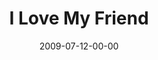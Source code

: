 ---
layout: message
category: message
series: "We Love Cincinnati"
title: "I Love My Friend"
date: 2009-07-12-00-00
message_id: 571
audio-description: "Alli Patterson talks about how relating to Jesus as a friend is essential to engaging in city-changing relationships."
audio: "http://s3.amazonaws.com/crossroadsaudiomessages/LoveMyFriend.mp3"
audio-title: "I Love My Friend"
audio-duration: "39:55"
notes-description: " "
notes: "http://www.crossroads.net/players/media/hq/we+love+cincinnati-friendship.pdf "
notes-title: "I Love My Friend (Study Notes)"
program-description: ""
program: "http://www.crossroads.net/players/media/hq/0711_12Program.pdf"
program-title: "I Love My Friend (Program)"
video-description: "Alli Patterson talks about how relating to Jesus as a friend is essential to engaging in city-changing relationships."
video-title: "I Love My Friend"
video: "https://s3.amazonaws.com/crossroadsvideomessages/071209.mp4"
video-poster: "https://www.crossroads.net/uploadedfiles/Picture 3.png"
---